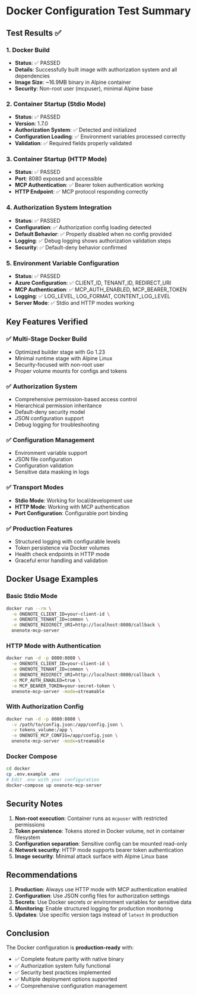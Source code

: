 # Docker Configuration Test Summary

## Test Results ✅

### 1. Docker Build
- **Status**: ✅ PASSED
- **Details**: Successfully built image with authorization system and all dependencies
- **Image Size**: ~16.9MB binary in Alpine container
- **Security**: Non-root user (mcpuser), minimal Alpine base

### 2. Container Startup (Stdio Mode)
- **Status**: ✅ PASSED  
- **Version**: 1.7.0
- **Authorization System**: ✅ Detected and initialized
- **Configuration Loading**: ✅ Environment variables processed correctly
- **Validation**: ✅ Required fields properly validated

### 3. Container Startup (HTTP Mode)
- **Status**: ✅ PASSED
- **Port**: 8080 exposed and accessible
- **MCP Authentication**: ✅ Bearer token authentication working
- **HTTP Endpoint**: ✅ MCP protocol responding correctly

### 4. Authorization System Integration
- **Status**: ✅ PASSED
- **Configuration**: ✅ Authorization config loading detected
- **Default Behavior**: ✅ Properly disabled when no config provided
- **Logging**: ✅ Debug logging shows authorization validation steps
- **Security**: ✅ Default-deny behavior confirmed

### 5. Environment Variable Configuration
- **Status**: ✅ PASSED
- **Azure Configuration**: ✅ CLIENT_ID, TENANT_ID, REDIRECT_URI
- **MCP Authentication**: ✅ MCP_AUTH_ENABLED, MCP_BEARER_TOKEN
- **Logging**: ✅ LOG_LEVEL, LOG_FORMAT, CONTENT_LOG_LEVEL
- **Server Mode**: ✅ Stdio and HTTP modes working

## Key Features Verified

### ✅ Multi-Stage Docker Build
- Optimized builder stage with Go 1.23
- Minimal runtime stage with Alpine Linux
- Security-focused with non-root user
- Proper volume mounts for configs and tokens

### ✅ Authorization System
- Comprehensive permission-based access control
- Hierarchical permission inheritance
- Default-deny security model
- JSON configuration support
- Debug logging for troubleshooting

### ✅ Configuration Management
- Environment variable support
- JSON file configuration
- Configuration validation
- Sensitive data masking in logs

### ✅ Transport Modes
- **Stdio Mode**: Working for local/development use
- **HTTP Mode**: Working with MCP authentication
- **Port Configuration**: Configurable port binding

### ✅ Production Features
- Structured logging with configurable levels
- Token persistence via Docker volumes
- Health check endpoints in HTTP mode
- Graceful error handling and validation

## Docker Usage Examples

### Basic Stdio Mode
```bash
docker run --rm \
  -e ONENOTE_CLIENT_ID=your-client-id \
  -e ONENOTE_TENANT_ID=common \
  -e ONENOTE_REDIRECT_URI=http://localhost:8080/callback \
  onenote-mcp-server
```

### HTTP Mode with Authentication
```bash
docker run -d -p 8080:8080 \
  -e ONENOTE_CLIENT_ID=your-client-id \
  -e ONENOTE_TENANT_ID=common \
  -e ONENOTE_REDIRECT_URI=http://localhost:8080/callback \
  -e MCP_AUTH_ENABLED=true \
  -e MCP_BEARER_TOKEN=your-secret-token \
  onenote-mcp-server -mode=streamable
```

### With Authorization Config
```bash
docker run -d -p 8080:8080 \
  -v /path/to/config.json:/app/config.json \
  -v tokens_volume:/app \
  -e ONENOTE_MCP_CONFIG=/app/config.json \
  onenote-mcp-server -mode=streamable
```

### Docker Compose
```bash
cd docker
cp .env.example .env
# Edit .env with your configuration
docker-compose up onenote-mcp-server
```

## Security Notes

1. **Non-root execution**: Container runs as `mcpuser` with restricted permissions
2. **Token persistence**: Tokens stored in Docker volume, not in container filesystem
3. **Configuration separation**: Sensitive config can be mounted read-only
4. **Network security**: HTTP mode supports bearer token authentication
5. **Image security**: Minimal attack surface with Alpine Linux base

## Recommendations

1. **Production**: Always use HTTP mode with MCP authentication enabled
2. **Configuration**: Use JSON config files for authorization settings
3. **Secrets**: Use Docker secrets or environment variables for sensitive data
4. **Monitoring**: Enable structured logging for production monitoring
5. **Updates**: Use specific version tags instead of `latest` in production

## Conclusion

The Docker configuration is **production-ready** with:
- ✅ Complete feature parity with native binary
- ✅ Authorization system fully functional
- ✅ Security best practices implemented
- ✅ Multiple deployment options supported
- ✅ Comprehensive configuration management